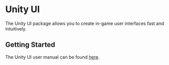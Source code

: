 # Unity UI
The Unity UI package allows you to create in-game user interfaces fast and intuitively.

## Getting Started
The Unity UI user manual can be found [here](https://docs.unity3d.com/Manual/UISystem.html).
